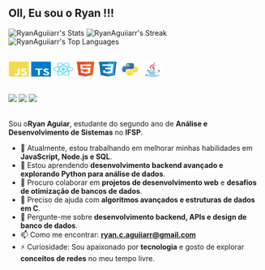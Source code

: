 ## OII, Eu sou o Ryan !!!

![RyanAguiiarr's Stats](https://github-readme-stats.vercel.app/api?username=RyanAguiiarr&theme=outrun&show_icons=true&hide_border=true&count_private=false)     ![RyanAguiiarr's Streak](https://github-readme-streak-stats.herokuapp.com/?user=RyanAguiiarr&theme=outrun&hide_border=true)
![RyanAguiiarr's Top Languages](https://github-readme-stats.vercel.app/api/top-langs/?username=RyanAguiiarr&theme=outrun&show_icons=true&hide_border=true&layout=compact)
<div style="display: inline_block"><br>
  <img align="center" alt="Rafa-Js" height="30" width="40" src="https://raw.githubusercontent.com/devicons/devicon/master/icons/javascript/javascript-plain.svg">
  <img align="center" alt="Rafa-Ts" height="30" width="40" src="https://raw.githubusercontent.com/devicons/devicon/master/icons/typescript/typescript-plain.svg">
  <img align="center" alt="Rafa-React" height="30" width="40" src="https://raw.githubusercontent.com/devicons/devicon/master/icons/react/react-original.svg">
  <img align="center" alt="Rafa-HTML" height="30" width="40" src="https://raw.githubusercontent.com/devicons/devicon/master/icons/html5/html5-original.svg">
  <img align="center" alt="Rafa-CSS" height="30" width="40" src="https://raw.githubusercontent.com/devicons/devicon/master/icons/css3/css3-original.svg">
  <img align="center" alt="Rafa-Python" height="30" width="40" src="https://raw.githubusercontent.com/devicons/devicon/master/icons/python/python-original.svg">
  <img align="center" alt="Rafa-Java" height="30" width="40" src="https://raw.githubusercontent.com/devicons/devicon/master/icons/java/java-original.svg">
</div><br>

<div> <br>
  <a href="https://instagram.com/ryan_aguiar006" target="_blank"><img src="https://img.shields.io/badge/-Instagram-%23E4405F?style=for-the-badge&logo=instagram&logoColor=white" target="_blank"></a>
  <a href = "mailto:ryan.c.aguiiarr@gmail.com"><img src="https://img.shields.io/badge/-Gmail-%23333?style=for-the-badge&logo=gmail&logoColor=white" target="_blank"></a>
 <a href="https://www.linkedin.com/in/ryanaguiar2006" target="_blank"> <img src="https://img.shields.io/badge/-LinkedIn-%230077B5?style=for-the-badge&logo=linkedin&logoColor=white" target="_blank"> </a>
  
</div><br>



Sou  o**Ryan Aguiar**, estudante do segundo ano de **Análise e Desenvolvimento de Sistemas** no **IFSP**.  

- 🔭 Atualmente, estou trabalhando em melhorar minhas habilidades em **JavaScript, Node.js e SQL**.  
- 🌱 Estou aprendendo **desenvolvimento backend avançado e explorando Python para análise de dados**.  
- 👯 Procuro colaborar em **projetos de desenvolvimento web** e **desafios de otimização de bancos de dados**.  
- 🤔 Preciso de ajuda com **algoritmos avançados e estruturas de dados em C**.  
- 💬 Pergunte-me sobre **desenvolvimento backend, APIs e design de banco de dados**.  
- 📫 Como me encontrar: **ryan.c.aguiiarr@gmail.com**  
- ⚡ Curiosidade: Sou apaixonado por **tecnologia** e gosto de explorar **conceitos de redes** no meu tempo livre.  
